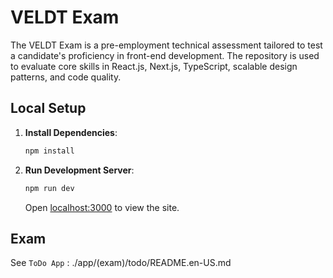 # VELDT Exam

The VELDT Exam is a pre-employment technical assessment tailored to test a candidate's proficiency in front-end development. 
The repository is used to evaluate core skills in React.js, Next.js, TypeScript, scalable design patterns, and code quality.

## Local Setup

1. **Install Dependencies**:

   ```sh
   npm install
   ```

2. **Run Development Server**:

   ```sh
   npm run dev
   ```

   Open [localhost:3000](http://localhost:3000) to view the site.

## Exam

See `ToDo App` : ./app/(exam)/todo/README.en-US.md
